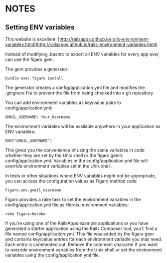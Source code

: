 NOTES
=====

## Setting ENV variables
This website is excellent: [http://railsapps.github.io/rails-environment-variables.html](http://railsapps.github.io/rails-environment-variables.html)

Instead of modifying .bashrc to export all ENV variables for every app ever, can use the figaro gem.

The gem provides a generator:
```
bundle exec figaro install
```
The generator creates a config/application.yml file and modifies the .gitignore file to prevent the file from being checked into a git repository.

You can add environment variables as key/value pairs to config/application.yml:

```
GMAIL_USERNAME: Your_Username
```
The environment variables will be available anywhere in your application as ENV variables:
```
ENV["GMAIL_USERNAME"]
```
This gives you the convenience of using the same variables in code whether they are set by the Unix shell or the figaro gem’s config/application.yml. Variables in the config/application.yml file will override environment variables set in the Unix shell.

In tests or other situations where ENV variables might not be appropriate, you can access the configuration values as Figaro method calls:
```
Figaro.env.gmail_username
```

Figaro provides a rake task to set the environment variables in the config/application.yml file as Heroku environment variables:
```
rake figaro:heroku
```
If you’re using one of the RailsApps example applications or you have generated a starter application using the Rails Composer tool, you’ll find a file named config/application.yml. This file was added by the figaro gem and contains key/value entries for each environment variable you may need. Each entry is commented out. Remove the comment character if you want to override environment variables from the Unix shell or set the environment variables using the config/application.yml file.
